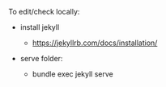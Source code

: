 
To edit/check locally:

* install jekyll
  * https://jekyllrb.com/docs/installation/

* serve folder:
  * bundle exec jekyll serve

